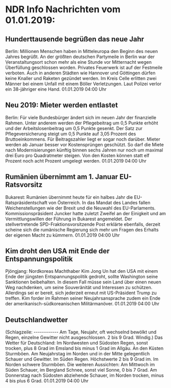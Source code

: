 # NDR Info Nachrichten vom 01.01.2019:


## Hunderttausende begrüßen das neue Jahr
Berlin: Millionen Menschen haben in Mitteleuropa den Beginn des neuen Jahres begrüßt. An der größten deutschen Partymeile in Berlin war der Veranstaltungsort schon mehr als eine Stunde vor Mitternacht wegen Überfüllung geschlossen worden. Privates Feuerwerk ist auf der Festmeile verboten. Auch in anderen Städten wie Hannover und Göttingen dürfen keine Knaller und Raketen gezündet werden. Im Kreis Celle erlitten zwei Männer bei einem Unfall mit einem Böller Verletzungen. Laut Polizei verlor ein 38-jähriger eine Hand. 01.01.2019 04:00 Uhr 

## Neu 2019: Mieter werden entlastet
Berlin: Für viele Bundesbürger ändert sich im neuen Jahr der finanzielle Rahmen. Unter anderem werden der Pflegebeitrag um 0,5 Punkte erhöht und der Arbeitslosenbeitrag um 0,5 Punkte gesenkt. Der Satz zur Pflegeversicherung steigt um 0,5 Punkte auf 3,05 Prozent des Bruttoeinkommens. Für Beitragszahler liegt er sogar noch darüber. Mieter werden ab Januar besser vor Kostensprüngen geschützt. So darf die Miete nach Modernisierungen künftig binnen sechs Jahren nur noch um maximal drei Euro pro Quadratmeter steigen. Von den Kosten können statt elf Prozent noch acht Prozent umgelegt werden. 01.01.2019 04:00 Uhr 

## Rumänien übernimmt am 1. Januar EU-Ratsvorsitz
Bukarest: Rumänien übernimmt heute für ein halbes Jahr die EU-Ratspräsidentschaft von Österreich. In das Mandat des Landes fallen Weichenstellungen wie der Brexit und die Neuwahl des EU-Parlaments. Kommissionspräsident Juncker hatte zuletzt Zweifel an der Einigkeit und am Vermittlungswillen der Führung in Bukarest angemeldet. Der stellvertretende SPD-Fraktionsvorsitzende Post erklärte ebenfalls, derzeit scheine sich die rumänische Regierung sich mehr um Fragen des Erhalts der eigenen Macht zu kümmern. 01.01.2019 04:00 Uhr 

## Kim droht den USA mit Ende der Entspannungspolitik
Pjöngjang: Nordkoreas Machthaber Kim Jong Un hat den USA mit einem Ende der jüngsten Entspannungspolitik gedroht, sollte Washington seine Sanktionen beibehalten. In diesem Fall müsse sein Land über einen neuen Weg nachdenken, um seine Souveränität und Interessen zu schützen. Allerdings sei er bereit, sich jederzeit erneut mit US-Präsident Trump zu treffen. Kim forder im Rahmen seiner Neujahrsansprache zudem ein Ende der amerikanisch-südkoreanischen Militärmanöver. 01.01.2019 04:00 Uhr 

## Deutschlandwetter
(Schlagzeile:
------------ Am Tage, Neujahr, oft wechselnd bewölkt und Regen, einzelne Gewitter nicht ausgeschlossen. 2 bis 9 Grad. Windig.) Das Wetter für Deutschland: Im Nordwesten und Südosten Regen, sonst trocken, plus 8 Grad im Emsland bis minus 1 Grad im Allgäu. An den Küsten Sturmböen. Am Neujahrstag im Norden und in der Mitte gelegentlich Schauer und Gewitter. Im Süden Regen. Höchstwerte 2 bis 9 Grad im. Im Norden schwere Sturmböen. Die weiteren Aussichten: Am Mittwoch im Süden Schauer, im Bergland Schnee, sonst viel Sonne, 0 bis 7 Grad. Am Donnerstag nach Südosten abziehende Schauer, im Norden trocken, minus 4 bis plus 6 Grad. 01.01.2019 04:00 Uhr 
